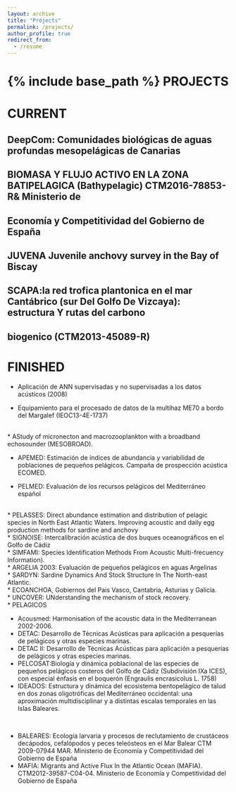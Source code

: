 ```yaml
---
layout: archive
title: "Projects"
permalink: /projects/
author_profile: true
redirect_from:
  - /resume
---
```


{% include base_path %}
PROJECTS
======

CURRENT
======

DeepCom: Comunidades biológicas de aguas profundas mesopelágicas de Canarias <br/>
------


BIOMASA Y FLUJO ACTIVO EN LA ZONA BATIPELAGICA (Bathypelagic) CTM2016-78853-R& Ministerio de
------
Economía y Competitividad del Gobierno de España
------

JUVENA Juvenile anchovy survey in the Bay of Biscay
------

 SCAPA:la red trofica plantonica en el mar Cantábrico (sur Del Golfo De Vizcaya): estructura Y rutas del carbono
 ------
 biogenico (CTM2013-45089-R)
 ------

FINISHED
======
 
 * Aplicación de ANN supervisadas y no supervisadas a los datos acústicos (2008)

 * Equipamiento para el procesado de datos de la multihaz ME70 a bordo del Margalef (IEOC13-4E-1737) 
<br/>
 * AStudy of micronecton and macrozooplankton with a broadband echosounder (MESOBROAD).

 * APEMED: Estimación de índices de abundancia y variabilidad de poblaciones de pequeños pelágicos. Campaña de prospección acústica ECOMED.

 * PELMED: Evaluación de los recursos pelágicos del Mediterráneo español
 <br/>
 * PELASSES: Direct abundance estimation and distribution of pelagic species in North East Atlantic Waters. Improving acoustic and daily egg production   methods for sardine and anchovy
<br/>
* SIGNOISE: Intercalibración acústica de dos buques oceanográficos en el Golfo de Cádiz
<br/>
* SIMFAMI: Species Identification Methods From Acoustic Multi-frecuency Information).
<br/>
* ARGELIA 2003: Evaluación de pequeños pelágicos en aguas Argelinas      
<br/>
* SARDYN: Sardine Dynamics And Stock Structure In The North-east Atlantic.  
<br/>
 * ECOANCHOA, Gobiernos del Pais Vasco, Cantabria, Asturias y Galicia.  
           <br/>
* UNCOVER: UNderstanding the mechanism of stock recovery.
              <br/>
* PELAGICOS 

* Acousmed: Harmonisation of the acoustic data in the Mediterranean 2002-2006.
              <br/>
* DETAC: Desarrollo de Técnicas Acústicas para aplicación a pesquerías de pelágicos y otras especies marinas.
            <br/>
* DETAC II: Desarrollo de Técnicas Acústicas para aplicación a pesquerías de pelágicos y otras especies marinas.
                           <br/>
* PELCOSAT:Biología y dinámica poblacional de las especies de pequeños
pelágicos costeros del Golfo de Cádiz
(Subdivisión IXa ICES), con especial énfasis en el boquerón (Engraulis encrasicolus L. 1758)
                            <br/>
* IDEADOS: Estructura y dinámica del ecosistema bentopelágico de talud
en dos zonas oligotróficas del Mediterráneo occidental: una
aproximación multidisciplinar y a distintas escalas temporales en
las Islas Baleares.
 <br/>
  
* BALEARES: Ecología larvaria y procesos de reclutamiento de
crustáceos decápodos, cefalópodos y peces teleósteos en el Mar
Balear CTM 2009-07944 MAR.  Ministerio de
Economía y Competitividad del Gobierno de España
           <br/>
* MAFIA: Migrants and Active Flux In the Atlantic Ocean (MAFIA). CTM2012-39587-C04-04. Ministerio de
Economía y Competitividad del Gobierno de España
<br/>

